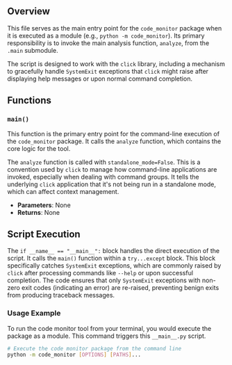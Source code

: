 ## Overview

This file serves as the main entry point for the `code_monitor` package when it is executed as a module (e.g., `python -m code_monitor`). Its primary responsibility is to invoke the main analysis function, `analyze`, from the `.main` submodule.

The script is designed to work with the `click` library, including a mechanism to gracefully handle `SystemExit` exceptions that `click` might raise after displaying help messages or upon normal command completion.

## Functions

### `main()`

This function is the primary entry point for the command-line execution of the `code_monitor` package. It calls the `analyze` function, which contains the core logic for the tool.

The `analyze` function is called with `standalone_mode=False`. This is a convention used by `click` to manage how command-line applications are invoked, especially when dealing with command groups. It tells the underlying `click` application that it's not being run in a standalone mode, which can affect context management.

- **Parameters**: None
- **Returns**: None

## Script Execution

The `if __name__ == "__main__":` block handles the direct execution of the script. It calls the `main()` function within a `try...except` block. This block specifically catches `SystemExit` exceptions, which are commonly raised by `click` after processing commands like `--help` or upon successful completion. The code ensures that only `SystemExit` exceptions with non-zero exit codes (indicating an error) are re-raised, preventing benign exits from producing traceback messages.

### Usage Example

To run the code monitor tool from your terminal, you would execute the package as a module. This command triggers this `__main__.py` script.

```bash
# Execute the code monitor package from the command line
python -m code_monitor [OPTIONS] [PATHS]...
```